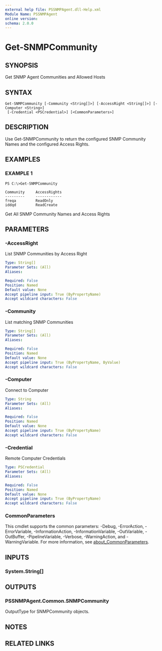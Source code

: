 ```yaml
---
external help file: PSSNMPAgent.dll-Help.xml
Module Name: PSSNMPAgent
online version:
schema: 2.0.0
---
```


# Get-SNMPCommunity

## SYNOPSIS
Get SNMP Agent Communities and Allowed Hosts

## SYNTAX

```
Get-SNMPCommunity [-Community <String[]>] [-AccessRight <String[]>] [-Computer <String>]
 [-Credential <PSCredential>] [<CommonParameters>]
```

## DESCRIPTION
Use Get-SNMPCommunity to return the configured SNMP Community Names and the configured Access Rights.

## EXAMPLES

### EXAMPLE 1
```
PS C:\>Get-SNMPCommunity

Community     AccessRights
---------     ------------
freqa         ReadOnly
iddqd         ReadCreate
```

Get All SNMP Community Names and Access Rights

## PARAMETERS

### -AccessRight
List SNMP Communities by Access Right

```yaml
Type: String[]
Parameter Sets: (All)
Aliases:

Required: False
Position: Named
Default value: None
Accept pipeline input: True (ByPropertyName)
Accept wildcard characters: False
```

### -Community
List matching SNMP Communities

```yaml
Type: String[]
Parameter Sets: (All)
Aliases:

Required: False
Position: Named
Default value: None
Accept pipeline input: True (ByPropertyName, ByValue)
Accept wildcard characters: False
```

### -Computer
Connect to Computer

```yaml
Type: String
Parameter Sets: (All)
Aliases:

Required: False
Position: Named
Default value: None
Accept pipeline input: True (ByPropertyName)
Accept wildcard characters: False
```

### -Credential
Remote Computer Credentials

```yaml
Type: PSCredential
Parameter Sets: (All)
Aliases:

Required: False
Position: Named
Default value: None
Accept pipeline input: True (ByPropertyName)
Accept wildcard characters: False
```

### CommonParameters
This cmdlet supports the common parameters: -Debug, -ErrorAction, -ErrorVariable, -InformationAction, -InformationVariable, -OutVariable, -OutBuffer, -PipelineVariable, -Verbose, -WarningAction, and -WarningVariable. For more information, see [about_CommonParameters](http://go.microsoft.com/fwlink/?LinkID=113216).

## INPUTS

### System.String[]
## OUTPUTS

### PSSNMPAgent.Common.SNMPCommunity
OutputType for SNMPCommunity objects.

## NOTES

## RELATED LINKS
